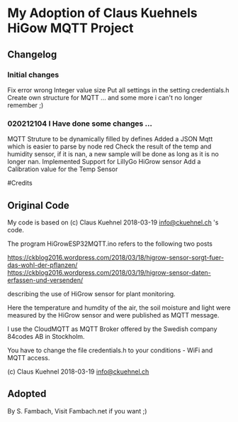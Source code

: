 # My Adoption of Claus Kuehnels HiGow MQTT Project

## Changelog

### Initial changes
Fix error wrong Integer value size
Put all settings in the setting credentials.h
Create own structure for MQTT
... and some more i can't no longer remember ;)

### 020212104 I Have done some changes ... 
MQTT Struture to be dynamically filled by defines
Added a JSON Mqtt which is easier to parse by node red 
Check the result of the temp and humidity sensor, if it is nan, a new sample will be done as long as it is no longer nan.
Implemented Support for LillyGo HiGrow sensor
Add a Calibration value for the Temp Sensor


#Credits

## Original Code
My code is based on (c) Claus Kuehnel 2018-03-19 info@ckuehnel.ch 's code.

The program HiGrowESP32MQTT.ino refers to the following two posts

https://ckblog2016.wordpress.com/2018/03/18/higrow-sensor-sorgt-fuer-das-wohl-der-pflanzen/
https://ckblog2016.wordpress.com/2018/03/19/higrow-sensor-daten-erfassen-und-versenden/

describing the use of HiGrow sensor for plant monitoring.
   
Here the temperature and humdity of the air, the soil moisture and light were measured by the HiGrow
sensor and were published as MQTT message. 
   
I use the CloudMQTT as MQTT Broker offered by the Swedish company 84codes AB in Stockholm.
   
You have to change the file credentials.h to your conditions - WiFi and MQTT access.

(c) Claus Kuehnel 2018-03-19 info@ckuehnel.ch

## Adopted
By S. Fambach, 
Visit Fambach.net if you want ;) 


